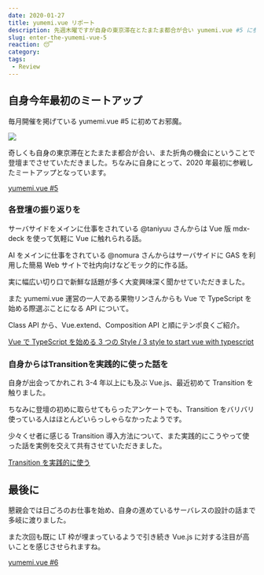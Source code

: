```yaml
---
date: 2020-01-27
title: yumemi.vue リポート
description: 先週木曜ですが自身の東京滞在とたまたま都合が合い yumemi.vue #5 に参戦させていただきました。その時の様子を簡単に記録しておきます。
slug: enter-the-yumemi-vue-5
reaction: 😴
category: 
tags: 
 - Review
---
```


## 自身今年最初のミートアップ

毎月開催を掲げている yumemi.vue #5 に初めてお邪魔。

![](https://i.imgur.com/PaYgawx.jpg)

奇しくも自身の東京滞在とたまたま都合が合い、また折角の機会にということで登壇までさせていただきました。ちなみに自身にとって、2020 年最初に参戦したミートアップとなっています。

<a class="link-preview" href="https://togetter.com/li/1460796">yumemi.vue #5</a>

### 各登壇の振り返りを

サーバサイドをメインに仕事をされている @taniyuu さんからは Vue 版 mdx-deck を使って気軽に Vue に触れられる話。

AI をメインに仕事をされている @nomura さんからはサーバサイドに GAS を利用した簡易 Web サイトで社内向けなどモック的に作る話。

実に幅広い切り口で新鮮な話題が多く大変興味深く聞かせていただきました。

また yumemi.vue 運営の一人である果物リンさんからも Vue で TypeScript を始める際選ぶことになる API について。

Class API から、Vue.extend、Composition API と順にテンポ良くご紹介。

<a class="link-preview" href="https://speakerdeck.com/fruitriin/3-style-to-start-vue-with-typescript">Vue で TypeScript を始める 3 つの Style / 3 style to start vue with typescript</a>

### 自身からはTransitionを実践的に使った話を

自身が出会ってかれこれ 3-4 年以上にも及ぶ Vue.js、最近初めて Transition を触りました。

ちなみに登壇の初めに取らせてもらったアンケートでも、Transition をバリバリ使っている人はほとんどいらっしゃらなかったようです。

少々くせ者に感じる Transition 導入方法について、また実践的にこうやって使った話を実例を交えて共有させていただきました。

<a class="link-preview" href="https://slides.com/jiyuujin/20200123">Transition を実践的に使う</a>

## 最後に

懇親会では日ごろのお仕事を始め、自身の進めているサーバレスの設計の話まで多岐に渡りました。

また次回も既に LT 枠が埋まっているようで引き続き Vue.js に対する注目が高いことを感じさせられますね。

<a class="link-preview" href="https://yumemi.connpass.com/event/162931/">yumemi.vue #6</a>
